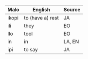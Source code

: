 Malo                    | English          | Source
----------------------- | ---------------- | --------------
ikopi                   | to (have a) rest | JA
ili                     | they             | EO
Ilo                     | tool             | EO
in                      | in               | LA, EN
ipi                     | to say           | JA



